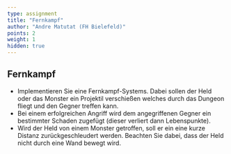 ```yaml
---
type: assignment
title: "Fernkampf"
author: "Andre Matutat (FH Bielefeld)"
points: 2
weight: 1
hidden: true
---
```



## Fernkampf

-   Implementieren Sie eine Fernkampf-Systems. Dabei sollen der Held oder das Monster ein Projektil verschießen welches durch das Dungeon fliegt und den Gegner treffen kann.
-   Bei einem erfolgreichen Angriff wird dem angegriffenen Gegner ein bestimmter Schaden zugefügt (dieser verliert dann Lebenspunkte).
-   Wird der Held von einem Monster getroffen, soll er ein eine kurze Distanz zurückgeschleudert werden. Beachten Sie dabei, dass der Held nicht durch eine Wand bewegt wird.
